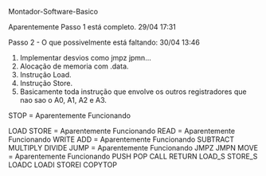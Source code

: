 Montador-Software-Basico

Aparentemente Passo 1 está completo. 29/04 17:31

Passo 2 - O que possivelmente está faltando: 30/04 13:46
  1. Implementar desvios como jmpz jpmn...
  2. Alocação de memoria com .data.
  3. Instrução Load.
  4. Instrução Store.
  5. Basicamente toda instrução que envolve os outros registradores que nao sao o A0, A1, A2 e A3.
  
STOP = Aparentemente Funcionando

LOAD
STORE = Aparentemente Funcionando
READ = Aparentemente Funcionando
WRITE
ADD = Aparentemente Funcionando
SUBTRACT
MULTIPLY
DIVIDE
JUMP = Aparentemente Funcionando
JMPZ
JMPN
MOVE = Aparentemente Funcionando
PUSH
POP
CALL
RETURN
LOAD_S
STORE_S
LOADC
LOADI
STOREI 
COPYTOP 
